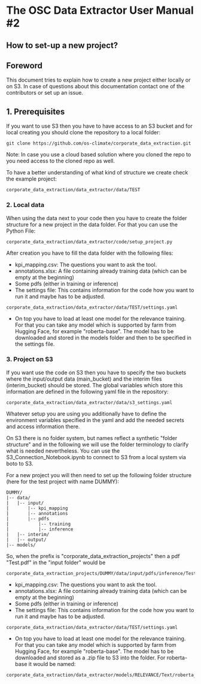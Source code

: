 # The OSC Data Extractor User Manual #2
## How to set-up a new project?

## Foreword

This document tries to explain how to create a new project either locally or on S3. In case of 
questions about this documentation contact one of the contributors or set up an issue.

## 1. Prerequisites

If you want to use S3 then you have to have access to an S3 bucket and 
for local creating you should clone the repository to a local folder:

```
git clone https://github.com/os-climate/corporate_data_extraction.git
```

Note: In case you use a cloud based solution where you cloned the repo to you need access to the cloned repo
as well.

To have a better understanding of what kind of structure we create check the example project:
```
corporate_data_extraction/data_extractor/data/TEST
```

### 2. Local data

When using the data next to your code then you have to create the folder structure for a new project in the 
data folder. For that you can use the Python File:

```
corporate_data_extraction/data_extractor/code/setup_project.py
```
After creation you have to fill the data folder with the following files:

* kpi_mapping.csv: The questions you want to ask the tool.
* annotations.xlsx: A file containing already training data (which can be empty at the beginning)
* Some pdfs (either in training or inference)
* The settings file: This contains information for the code how you want to run it and maybe has to be adjusted.
```
corporate_data_extraction/data_extractor/data/TEST/settings.yaml
```

* On top you have to load at least one model for the relevance training. For that you can take any model which is
supported by farm from Hugging Face, for example "roberta-base". The model has to be downloaded and stored in the
models folder and then to be specified in the settings file.

### 3. Project on S3

If you want use the code on S3 then you have to specify the two buckets where the input/output data (main_bucket) 
and the interim files (interim_bucket) should be stored. The global variables which store this information are
defined in the following yaml file in the repository:
```
corporate_data_extraction/data_extractor/data/s3_settings.yaml
```

Whatever setup you are using you additionally have to define the environment variables specified in the yaml
and add the needed secrets and access information there.

On S3 there is no folder system, but names reflect a synthetic "folder structure" and in the following we
will use the folder terminology to clarify what is needed nevertheless. You can use the S3_Connection_Notebook.ipynb 
to connect to S3 from a local system via boto to S3.

For a new project you will then need to set up the following folder structure (here for the test project with name
DUMMY):

```
DUMMY/
|-- data/
|   |-- input/
|       |-- kpi_mapping
|       |-- annotations
|       |-- pdfs
|           |-- training
|           |-- inference
|   |-- interim/
|   |-- output/
|-- models/
```

So, when the prefix is "corporate_data_extraction_projects" then a pdf "Test.pdf" in the "input folder" would be

```
corporate_data_extraction_projects/DUMMY/data/input/pdfs/inference/Test.pdf
```

* kpi_mapping.csv: The questions you want to ask the tool.
* annotations.xlsx: A file containing already training data (which can be empty at the beginning)
* Some pdfs (either in training or inference)
* The settings file: This contains information for the code how you want to run it and maybe has to be adjusted.
```
corporate_data_extraction/data_extractor/data/TEST/settings.yaml
```

* On top you have to load at least one model for the relevance training. For that you can take any model which is
supported by farm from Hugging Face, for example "roberta-base". The model has to be downloaded and stored as a 
.zip file to S3 into the folder. For roberta-base it would be named: 
```
corporate_data_extraction/data_extractor/models/RELEVANCE/Text/roberta_base.zip
```

